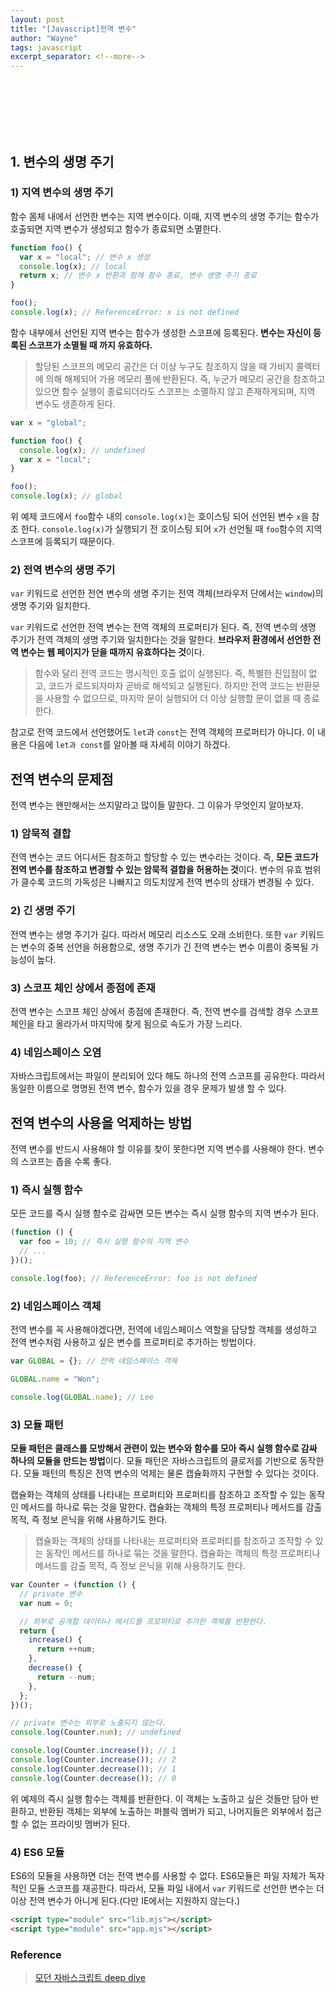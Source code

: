 ```yaml
---
layout: post
title: "[Javascript]전역 변수"
author: "Wayne"
tags: javascript
excerpt_separator: <!--more-->
---
```


<span style="color:rgba(0,0,0,0)">왜 전역 변수를 지양해야 하는가?</span>

<!--more-->

<br/><br/><br/>

## 1. 변수의 생명 주기

### 1) 지역 변수의 생명 주기

함수 몸체 내에서 선언한 변수는 지역 변수이다. 이때, 지역 변수의 생명 주기는 함수가 호출되면 지역 변수가 생성되고 함수가 종료되면 소멸한다.

```js
function foo() {
  var x = "local"; // 변수 x 생성
  console.log(x); // local
  return x; // 변수 x 반환과 함께 함수 종료, 변수 생명 주기 종료
}

foo();
console.log(x); // ReferenceError: x is not defined
```

함수 내부에서 선언된 지역 변수는 함수가 생성한 스코프에 등록된다. **변수는 자신이 등록된 스코프가 소멸될 때 까지 유효하다.**

> 할당된 스코프의 메모리 공간은 더 이상 누구도 참조하지 않을 때 가비지 콜렉터에 의해 해제되어 가용 메모리 풀에 반환된다. 즉, 누군가 메모리 공간을 참조하고 있으면 함수 실행이 종료되더라도 스코프는 소멸하지 않고 존재하게되며, 지역 변수도 생존하게 된다.

```js
var x = "global";

function foo() {
  console.log(x); // undefined
  var x = "local";
}

foo();
console.log(x); // global
```

위 예제 코드에서 `foo`함수 내의 `console.log(x)`는 호이스팅 되어 선언된 변수 `x`을 참조 한다. `console.log(x)`가 실행되기 전 호이스팅 되어 `x`가 선언될 때 `foo`함수의 지역 스코프에 등록되기 때문이다.

### 2) 전역 변수의 생명 주기

`var` 키워드로 선언한 전연 변수의 생명 주기는 <a name="global-object">전역 객체</a>(브라우저 단에서는 `window`)의 생명 주기와 일치한다.

`var` 키워드로 선언한 전역 변수는 전역 객체의 프로퍼티가 된다. 즉, 전역 변수의 생명 주기가 전역 객체의 생명 주기와 일치한다는 것을 말한다. **브라우저 환경에서 선언한 전역 변수는 웹 페이지가 닫을 때까지 유효하다는 것**이다.

> 함수와 달리 전역 코드는 명시적인 호출 없이 실행된다. 즉, 특별한 진입점이 없고, 코드가 로드되자마자 곧바로 해석되고 실행된다. 하지만 전역 코드는 반환문을 사용할 수 없으므로, 마지막 문이 실행되어 더 이상 실행할 문이 없을 때 종료한다.

참고로 전역 코드에서 선언했어도 `let`과 `const`는 전역 객체의 프로퍼티가 아니다. 이 내용은 다음에 `let과 const`를 알아볼 때 자세히 이야기 하겠다.

## 전역 변수의 문제점

전역 변수는 왠만해서는 쓰지말라고 많이들 말한다. 그 이유가 무엇인지 알아보자.

### 1) 암묵적 결합

전역 변수는 코드 어디서든 참조하고 할당할 수 있는 변수라는 것이다. 즉, **모든 코드가 전역 변수를 참조하고 변경할 수 있는 암묵적 결합을 허용하는 것**이다. 변수의 유효 범위가 클수록 코드의 가독성은 나빠지고 의도치않게 전역 변수의 상태가 변경될 수 있다.

### 2) 긴 생명 주기

전역 변수는 생명 주기가 길다. 따라서 메모리 리소스도 오래 소비한다. 또한 `var` 키워드는 변수의 중복 선언을 허용함으로, 생명 주기가 긴 전역 변수는 변수 이름이 중복될 가능성이 높다.

### 3) 스코프 체인 상에서 종점에 존재

전역 변수는 스코프 체인 상에서 종점에 존재한다. 즉, 전역 변수를 검색할 경우 스코프 체인을 타고 올라가서 마지막에 찾게 됨으로 속도가 가장 느리다.

### 4) 네임스페이스 오염

자바스크립트에서는 파일이 분리되어 있다 해도 하나의 전역 스코프를 공유한다. 따라서 동일한 이름으로 명명된 전역 변수, 함수가 있을 경우 문제가 발생 할 수 있다.

## 전역 변수의 사용을 억제하는 방법

전역 변수를 반드시 사용해야 할 이유를 찾이 못한다면 지역 변수를 사용해야 한다. 변수의 스코프는 좁을 수록 좋다.

### 1) 즉시 실행 함수

모든 코드를 즉시 실행 함수로 감싸면 모든 변수는 즉시 실행 함수의 지역 변수가 된다.

```js
(function () {
  var foo = 10; // 즉시 실행 함수의 지역 변수
  // ...
})();

console.log(foo); // ReferenceError: foo is not defined
```

### 2) 네임스페이스 객체

전역 변수를 꼭 사용해야겠다면, 전역에 네임스페이스 역할을 담당할 객체를 생성하고 전역 변수처럼 사용하고 싶은 변수를 프로퍼티로 추가하는 방법이다.

```js
var GLOBAL = {}; // 전역 네임스페이스 객체

GLOBAL.name = "Won";

console.log(GLOBAL.name); // Lee
```

### 3) 모듈 패턴

**모듈 패턴은 클래스를 모방해서 관련이 있는 변수와 함수를 모아 즉시 실행 함수로 감싸 하나의 모듈을 만드는 방법**이다. 모듈 패턴은 자바스크립트의 클로저를 기반으로 동작한다. 모듈 패턴의 특징은 전역 변수의 억제는 물론 캡슐화까지 구현할 수 있다는 것이다.

캡슐화는 객체의 상태를 나타내는 프로퍼티와 프로퍼티를 참조하고 조작할 수 있는 동작인 메서드를 하나로 묶는 것을 말한다. 캡슐화는 객체의 특정 프로퍼티나 메서드를 감출 목적, 즉 정보 은닉을 위해 사용하기도 한다.

> 캡슐화는 객체의 상태를 나타내는 프로퍼티와 프로퍼티를 참조하고 조작할 수 있는 동작인 메서드를 하나로 묶는 것을 말한다. 캡슐화는 객체의 특정 프로퍼티나 메서드를 감출 목적, 즉 정보 은닉을 위해 사용하기도 한다.

```js
var Counter = (function () {
  // private 변수
  var num = 0;

  // 외부로 공개할 데이터나 메서드를 프로퍼티로 추가한 객체를 반환한다.
  return {
    increase() {
      return ++num;
    },
    decrease() {
      return --num;
    },
  };
})();

// private 변수는 외부로 노출되지 않는다.
console.log(Counter.num); // undefined

console.log(Counter.increase()); // 1
console.log(Counter.increase()); // 2
console.log(Counter.decrease()); // 1
console.log(Counter.decrease()); // 0
```

위 예제의 즉시 실행 함수는 객체를 반환한다. 이 객체는 노출하고 싶은 것들만 담아 반환하고, 반환된 객체는 외부에 노출하는 퍼블릭 멤버가 되고, 나머지들은 외부에서 접근할 수 없는 프라이빗 멤버가 된다.

### 4) ES6 모듈

ES6의 모듈을 사용하면 더는 전역 변수를 사용할 수 없다. ES6모듈은 파일 자체가 독자적인 모듈 스코프를 재공한다. 따라서, 모듈 파일 내에서 `var` 키워드로 선언한 변수는 더 이상 전역 변수가 아니게 된다.(다만 IE에서는 지원하지 않는다.)

```html
<script type="module" src="lib.mjs"></script>
<script type="module" src="app.mjs"></script>
```

### Reference

> [모던 자바스크립트 deep dive](https://wikibook.co.kr/mjs/)
